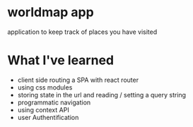 # worldmap app
application to keep track of places you have visited

# What I've learned
- client side routing a SPA with react router
- using css modules
- storing state in the url and reading / setting a query string
- programmatic navigation
- using context API
- user Authentification 

